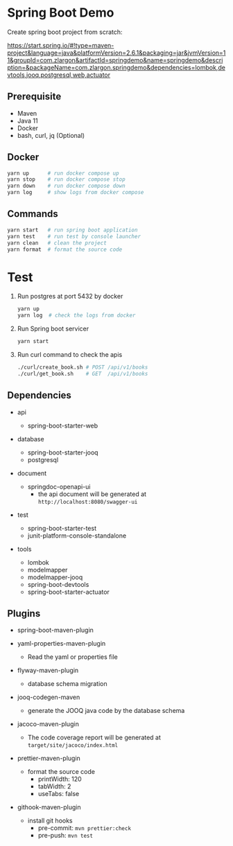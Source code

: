 # Spring Boot Demo

Create spring boot project from scratch:

https://start.spring.io/#!type=maven-project&language=java&platformVersion=2.6.1&packaging=jar&jvmVersion=11&groupId=com.zlargon&artifactId=springdemo&name=springdemo&description=&packageName=com.zlargon.springdemo&dependencies=lombok,devtools,jooq,postgresql,web,actuator

## Prerequisite

- Maven
- Java 11
- Docker
- bash, curl, jq (Optional)

## Docker

```bash
yarn up      # run docker compose up
yarn stop    # run docker compose stop
yarn down    # run docker compose down
yarn log     # show logs from docker compose
```

## Commands

```bash
yarn start   # run spring boot application
yarn test    # run test by console launcher
yarn clean   # clean the project
yarn format  # format the source code
```

# Test

1. Run postgres at port 5432 by docker

   ```bash
   yarn up
   yarn log  # check the logs from docker
   ```

2. Run Spring boot servicer

   ```bash
   yarn start
   ```

3. Run curl command to check the apis

   ```bash
   ./curl/create_book.sh # POST /api/v1/books
   ./curl/get_book.sh    # GET  /api/v1/books
   ```

## Dependencies

- api

  - spring-boot-starter-web

- database

  - spring-boot-starter-jooq
  - postgresql

- document

  - springdoc-openapi-ui
    - the api document will be generated at `http://localhost:8080/swagger-ui`

- test

  - spring-boot-starter-test
  - junit-platform-console-standalone

- tools

  - lombok
  - modelmapper
  - modelmapper-jooq
  - spring-boot-devtools
  - spring-boot-starter-actuator

## Plugins

- spring-boot-maven-plugin

- yaml-properties-maven-plugin

  - Read the yaml or properties file

- flyway-maven-plugin

  - database schema migration

- jooq-codegen-maven

  - generate the JOOQ java code by the database schema

- jacoco-maven-plugin

  - The code coverage report will be generated at `target/site/jacoco/index.html`

- prettier-maven-plugin

  - format the source code
    - printWidth: 120
    - tabWidth: 2
    - useTabs: false

- githook-maven-plugin
  - install git hooks
    - pre-commit: `mvn prettier:check`
    - pre-push: `mvn test`
